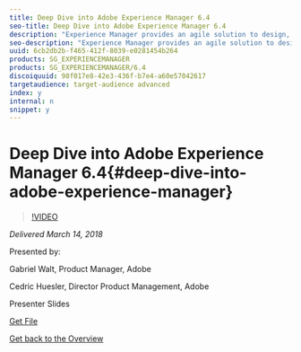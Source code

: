 ```yaml
---
title: Deep Dive into Adobe Experience Manager 6.4
seo-title: Deep Dive into Adobe Experience Manager 6.4
description: "Experience Manager provides an agile solution to design, anticipate and deliver rapidly adaptable experiences across web, mobile and any end-point in the customer journey. Attend this session to preview key features and integrations from the upcoming release of Adobe Experience Manager 6.4. Agenda will cover: Overview of AEM 6.4 | Core Components 2 | Style System | Path changes due to separation of content from apps/product | Changes in Oak and Sling - incl. context sensitive configuration | Make Single Page Apps editable with focus on React "
seo-description: "Experience Manager provides an agile solution to design, anticipate and deliver rapidly adaptable experiences across web, mobile and any end-point in the customer journey. Attend this session to preview key features and integrations from the upcoming release of Adobe Experience Manager 6.4. Agenda will cover: Overview of AEM 6.4 | Core Components 2 | Style System | Path changes due to separation of content from apps/product | Changes in Oak and Sling - incl. context sensitive configuration | Make Single Page Apps editable with focus on React "
uuid: 6cb2db2b-f465-412f-8039-e0281454b264
products: SG_EXPERIENCEMANAGER
products: SG_EXPERIENCEMANAGER/6.4
discoiquuid: 98f017e8-42e3-436f-b7e4-a60e57042617
targetaudience: target-audience advanced
index: y
internal: n
snippet: y
---
```


# Deep Dive into Adobe Experience Manager 6.4{#deep-dive-into-adobe-experience-manager}

>[!VIDEO](https://video.tv.adobe.com/v/21749/?quality=9)

*Delivered March 14, 2018*

Presented by:

Gabriel Walt, Product Manager, Adobe

Cedric Huesler, Director Product Management, Adobe

Presenter Slides

[Get File](assets/aem64-developerupdate31418.pdf)

[Get back to the Overview](https://helpx.adobe.com/experience-manager/kt/eseminars/gems/aem-index.html)
